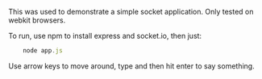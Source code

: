 This was used to demonstrate a simple socket application. Only tested on webkit browsers.

To run, use npm to install express and socket.io, then just:

```javascript
    node app.js
```

Use arrow keys to move around, type and then hit enter to say something.

